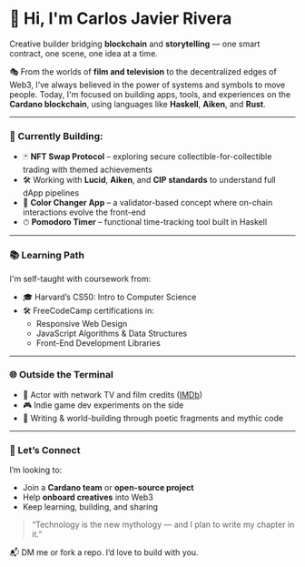 # 👋 Hi, I'm Carlos Javier Rivera

Creative builder bridging **blockchain** and **storytelling** — one smart contract, one scene, one idea at a time.

🎭 From the worlds of **film and television** to the decentralized edges of Web3, I’ve always believed in the power of systems and symbols to move people. Today, I'm focused on building apps, tools, and experiences on the **Cardano blockchain**, using languages like **Haskell**, **Aiken**, and **Rust**.

---

### 🧱 Currently Building:
- 🃏 **NFT Swap Protocol** – exploring secure collectible-for-collectible trading with themed achievements  
- 🛠 Working with **Lucid**, **Aiken**, and **CIP standards** to understand full dApp pipelines  
- 🎨 **Color Changer App** – a validator-based concept where on-chain interactions evolve the front-end  
- ⏱ **Pomodoro Timer** – functional time-tracking tool built in Haskell  

---

### 📚 Learning Path
I'm self-taught with coursework from:
- 🎓 Harvard’s CS50: Intro to Computer Science  
- 🛠 FreeCodeCamp certifications in:
  - Responsive Web Design  
  - JavaScript Algorithms & Data Structures  
  - Front-End Development Libraries  

---

### 🌐 Outside the Terminal
- 🎥 Actor with network TV and film credits ([IMDb](https://www.imdb.com/name/nm6897167/))
- 🎮 Indie game dev experiments on the side
- 🧵 Writing & world-building through poetic fragments and mythic code

---

### 🤝 Let’s Connect
I’m looking to:
- Join a **Cardano team** or **open-source project**
- Help **onboard creatives** into Web3
- Keep learning, building, and sharing

> “Technology is the new mythology — and I plan to write my chapter in it.”

📬 DM me or fork a repo. I’d love to build with you.
